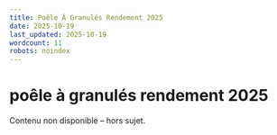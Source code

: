 ```yaml
---
title: Poêle À Granulés Rendement 2025
date: 2025-10-19
last_updated: 2025-10-19
wordcount: 11
robots: noindex
---
```


# poêle à granulés rendement 2025

Contenu non disponible – hors sujet.
